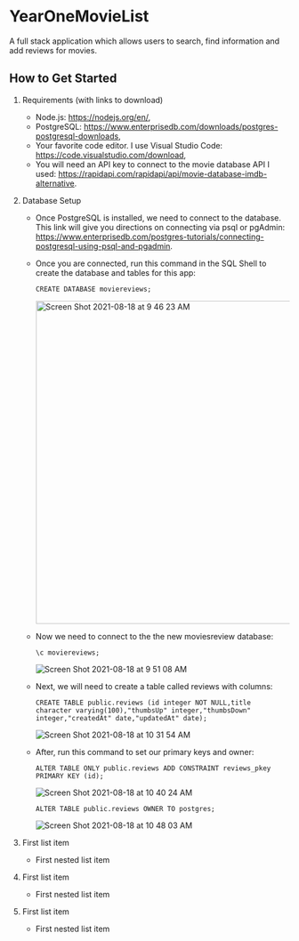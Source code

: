# YearOneMovieList
A full stack application which allows users to search, find information and add reviews for movies.

## How to Get Started 

1.  Requirements (with links to download)
     - Node.js: https://nodejs.org/en/,
     - PostgreSQL: https://www.enterprisedb.com/downloads/postgres-postgresql-downloads,
     - Your favorite code editor.  I use Visual Studio Code:  https://code.visualstudio.com/download,
     - You will need an API key to connect to the movie database API I used:  https://rapidapi.com/rapidapi/api/movie-database-imdb-alternative.

2. Database Setup
     - Once PostgreSQL is installed, we need to connect to the database.  This link will give you directions on connecting via psql or pgAdmin:  https://www.enterprisedb.com/postgres-tutorials/connecting-postgresql-using-psql-and-pgadmin.
     - Once you are connected, run this command in the SQL Shell to create the database and tables for this app:
       
       
          `CREATE DATABASE moviereviews;`
       
       
          <img width="581" alt="Screen Shot 2021-08-18 at 9 46 23 AM" src="https://user-images.githubusercontent.com/29390297/129939141-bce659d7-44fa-4f6f-b298-b76600c9cee9.png">
      
      
     - Now we need to connect to the the new moviesreview database:
       
       
          `\c moviereviews;`
       
       
       ![Screen Shot 2021-08-18 at 9 51 08 AM](https://user-images.githubusercontent.com/29390297/129939450-97393d4d-daa5-4c10-a646-d5721d178d4d.png)
       
       
     - Next, we will need to create a table called reviews with columns:


          `CREATE TABLE public.reviews (id integer NOT NULL,title character varying(100),"thumbsUp" integer,"thumbsDown" integer,"createdAt" date,"updatedAt" date);`
          
     
          ![Screen Shot 2021-08-18 at 10 31 54 AM](https://user-images.githubusercontent.com/29390297/129945093-dc6982e1-8973-4018-a8c9-f0807233b546.png)
          
     
     - After, run this command to set our primary keys and owner:
              
           
           ALTER TABLE ONLY public.reviews ADD CONSTRAINT reviews_pkey PRIMARY KEY (id);
          
           
          ![Screen Shot 2021-08-18 at 10 40 24 AM](https://user-images.githubusercontent.com/29390297/129946198-3aad12ad-4554-4579-8c0c-393dbfa6e787.png)



           ALTER TABLE public.reviews OWNER TO postgres;
           
          
          ![Screen Shot 2021-08-18 at 10 48 03 AM](https://user-images.githubusercontent.com/29390297/129947061-0b4e8c81-78b5-47d0-8f3c-38a36c779af7.png)


        




























100. First list item
     - First nested list item

100. First list item
     - First nested list item

100. First list item
     - First nested list item
